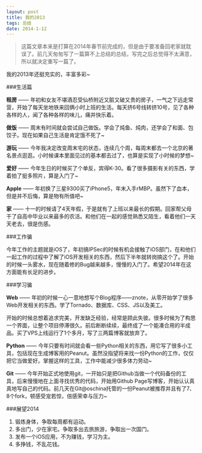 ```yaml
---
layout: post
title: 我的2013
tags: 总结
date: 2014-1-12
---
```



> 这篇文章本来是打算在2014年春节前完成的，但是由于要准备回老家就耽误了。前几天匆匆写了一篇算不上总结的总结，写完之后总觉得不太满意，所以就决定重写一篇了。

我的2013年还挺充实的，丰富多彩~

###生活篇

**租房** —— 年初和女友不堪酒忍受仙桥附近又脏又破又贵的房子，一气之下远走常营，开始了每天坐地铁来回俩小时上班的生活。每天挤6号线转挤10号，见了各种各样的人，闻了各种各样的味儿，痛并快乐着。

**做饭** —— 周末有时间就会尝试自己做饭。学会了炖鱼、炖肉，还学会了和面、包饺子。现在如果自己生活是肯定饿不死了~

**游玩** —— 今年我决定改变周末宅的状态，连续几个周，每周末都去一个北京的著名景点逛逛。小时候课本里面见过的基本都去过了，也算是实现了小时候的梦想~

**爱好** —— 今年生日的时候买了个单反，宾得K-30。看了很多摄影有关的东西，学着拍了挺多照片，算是入门了~

**Apple** —— 年初换了三星9300买了iPhone5，年末入手rMBP。虽然下了血本，但是并不后悔，算是物有所值吧~

**家** —— 十一的时候请了4天年假，于是就有了上班以来最长的假期。回家帮父母干了自高中毕业以来最多的农活。和他们在一起的感觉熟悉又陌生，看着他们一天天老去，很是伤感。

###工作骗

今年工作的主题就是iOS了，年初搞IPSec的时候有机会接触了iOS部门，在和他们一起工作的过程中了解了iOS开发相关的东西，然后下半年就转岗搞这个了。开始的时候一头雾水，现在随着修的Bug越来越多，慢慢的入门了。希望2014年在这方面能有长足的进步。

###学习骗

**Web** —— 年初的时候一心一意地想写个Blog程序——znote，从零开始学了很多Web开发相关的东西。学了Tornado、数据库、CSS、JS以及美工。

开始的时候总想着追求完美，开发缺乏经验，经常是顾此失彼。很多时候为了构思一个界面，让整个项目停滞很久。前后断断续续，最终成了一个能凑合用的半成品。买了VPS上线运行了1个多月，写了三两篇博客就放弃了。

**Python** —— 今年只要有时间就会看一些Python相关的东西，用它写了很多小工具，包括现在生成博客用的Peanut。虽然没指望将来找一份Python的工作，仅仅把它当做爱好。掌握这样的工具，工作中能减少很多体力劳动~

**Git** —— 今年开始正式地使用git，一开始只是把Github当做一个代码备份的工具，后来慢慢地在上面寻找优秀的代码，开始用Github Page写博客，开始认认真真地写自己的代码。前几天在Git@oschina托管的一份Peanut被推荐并且有了7、8个fork，顿感受宠若惊，倍感荣幸与压力~

###展望2014

1. 锻炼身体，争取每周都有运动。
2. 多出门，少在家宅。争取多出去旅旅游，争取出一次国门。
3. 发布一个iOS应用，不为赚钱，学习为主。
4. 多挣钱，不乱花钱。